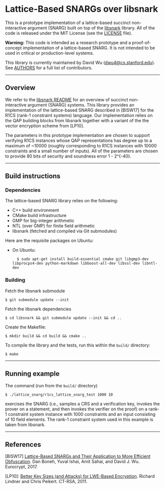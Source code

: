 Lattice-Based SNARGs over libsnark
================================================================================

This is a prototype implementation of a lattice-based succinct non-interactive
argument (SNARG) built on top of the [libsnark](https://github.com/scipr-lab/libsnark)
library. All of the code is released under the MIT License (see
the [LICENSE] file).

**Warning:** This code is intended as a research prototype and a proof-of-concept
implementation of a lattice-based SNARG. It is not intended to be used in
critical or production-level systems.

This library is currently maintained by David Wu (dwu4@cs.stanford.edu). See [AUTHORS]
for a full list of contributors.

--------------------------------------------------------------------------------
Overview
--------------------------------------------------------------------------------

We refer to the [libsnark README](https://github.com/scipr-lab/libsnark) for
an overview of succinct non-interactive argument (SNARG) systems.
This library provides an implementation of the
lattice-based SNARG described in \[BISW17] for the R1CS (rank-1 constraint
systems) language. Our implementation relies on the QAP building blocks from
libsnark together with a variant of the the vector encryption scheme from
\[LP10].

The parameters in this prototype implementation are chosen to support
verifying R1CS instances whose QAP representations has degree up to a maximum
of ~10000 (roughly corresponding to R1CS instances with 10000 constraints and
a small number of inputs). All of the parameters are chosen to provide 80 bits
of security and soundness error 1 - 2^{-40}.


-------------------------------------------------------------------------------
Build instructions
-------------------------------------------------------------------------------

### Dependencies

The lattice-based SNARG library relies on the following:

- C++ build environment
- CMake build infrastructure
- GMP for big-integer arithmetic
- NTL (over GMP) for finite field arithmetic
- libsnark (fetched and compiled via Git submodules)

Here are the requisite packages on Ubuntu:

* On Ubuntu:

        $ sudo apt-get install build-essential cmake git libgmp3-dev libprocps4-dev python-markdown libboost-all-dev libssl-dev libntl-dev

### Building

Fetch the libsnark submodule

    $ git submodule update --init

Fetch the libsnark dependencies

    $ cd libsnark && git submodule update --init && cd ..

Create the Makefile:

    $ mkdir build && cd build && cmake ..

To compile the library and the tests, run this within the `build/` directory:

    $ make

-------------------------------------------------------------------------------
Running example
-------------------------------------------------------------------------------

The command (run from the `build/` directory)

    $ ./lattice_snarg/r1cs_lattice_snarg_test 1000 10

exercises the SNARG (i.e., samples a CRS and a verification key, invokes the
prover on a statement, and then invokes the verifier on the proof) on a rank-1
constraint system instance with 1000 constraints and an input consisting of 10
field elements. The rank-1 constraint system used in this example is taken
from libsnark.

--------------------------------------------------------------------------------
References
--------------------------------------------------------------------------------

\[BISW17]
  [Lattice-Based SNARGs and Their Application to More Efficient Obfuscation](https://eprint.iacr.org/2017/240).
  Dan Boneh, Yuval Ishai, Amit Sahai, and David J. Wu.
  Eurocrypt, 2017.

\[LP10]: [Better Key Sizes (and Attacks) for
  LWE-Based Encryption](https://eprint.iacr.org/2010/613).
  Richard Lindner and Chris Peikert. CT-RSA, 2011.

[AUTHORS]: AUTHORS (AUTHORS file in top directory)

[LICENSE]: LICENSE (LICENSE file in top directory)
